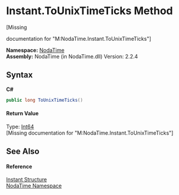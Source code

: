# Instant.ToUnixTimeTicks Method 
 

\[Missing <summary> documentation for "M:NodaTime.Instant.ToUnixTimeTicks"\]

**Namespace:**&nbsp;<a href="N_NodaTime">NodaTime</a><br />**Assembly:**&nbsp;NodaTime (in NodaTime.dll) Version: 2.2.4

## Syntax

**C#**<br />
``` C#
public long ToUnixTimeTicks()
```


#### Return Value
Type: <a href="http://msdn2.microsoft.com/en-us/library/6yy583ek" target="_blank">Int64</a><br />\[Missing <returns> documentation for "M:NodaTime.Instant.ToUnixTimeTicks"\]

## See Also


#### Reference
<a href="T_NodaTime_Instant">Instant Structure</a><br /><a href="N_NodaTime">NodaTime Namespace</a><br />